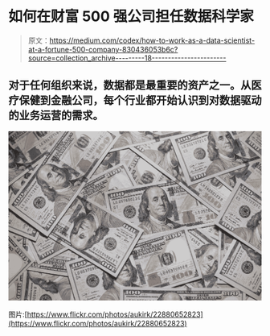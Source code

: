 # 如何在财富 500 强公司担任数据科学家

> 原文：<https://medium.com/codex/how-to-work-as-a-data-scientist-at-a-fortune-500-company-830436053b6c?source=collection_archive---------18----------------------->

## 对于任何组织来说，数据都是最重要的资产之一。从医疗保健到金融公司，每个行业都开始认识到对数据驱动的业务运营的需求。

![](img/3fda8c10919ad9396169951ecafdd448.png)

图片:[https://www.flickr.com/photos/aukirk/22880652823](https://www.flickr.com/photos/aukirk/22880652823)
